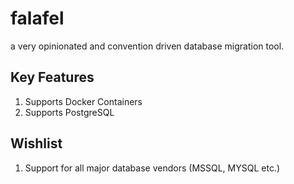# falafel

a very opinionated and convention driven database migration tool.

## Key Features

1. Supports Docker Containers
2. Supports PostgreSQL

## Wishlist

1. Support for all major database vendors (MSSQL, MYSQL etc.)
